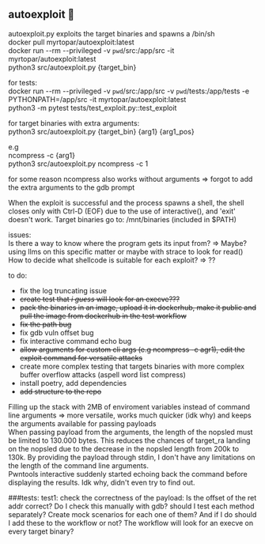 ## autoexploit 💖

autoexploit.py exploits the target binaries and spawns a /bin/sh<br />
docker pull myrtopar/autoexploit:latest<br />
docker run --rm --privileged -v `pwd`/src:/app/src -it myrtopar/autoexploit:latest <br />
python3 src/autoexploit.py {target_bin} <br />

for tests: <br />
docker run --rm --privileged -v `pwd`/src:/app/src -v `pwd`/tests:/app/tests -e PYTHONPATH=/app/src -it myrtopar/autoexploit:latest <br />
python3 -m pytest tests/test_exploit.py::test_exploit <br />

for target binaries with extra arguments: <br />
python3 src/autoexploit.py {target_bin} {arg1} {arg1_pos} <br />


e.g <br />
ncompress -c {arg1}<br />
python3 src/autoexploit.py ncompress -c 1<br />

for some reason ncompress also works without arguments => forgot to add the extra arguments to the gdb prompt<br />


When the exploit is successful and the process spawns a shell, the shell closes only with Ctrl-D (EOF) due to the use of interactive(), and 'exit' doesn't work.
Target binaries go to: /mnt/binaries (included in $PATH)

issues:<br />
Is there a way to know where the program gets its input from? => Maybe? using llms on this specific matter or maybe with strace to look for read()<br />
How to decide what shellcode is suitable for each exploit? => ??<br />

to do:<br />
- fix the log truncating issue<br />
- <del>create test that _i guess_ will look for an execve??? </del><br />
- <del>pack the binaries in an image, upload it in dockerhub, make it public and pull the image from dockerhub in the test workflow</del><br />
- <del>fix the path bug</del><br />
- fix gdb vuln offset bug <br />
- fix interactive command echo bug<br />
- <del>allow arguments for custom cli args (e.g ncompress -c agr1), edit the exploit command for versatile attacks</del><br />
- create more complex testing that targets binaries with more complex buffer overflow attacks (aspell word list compress)<br />
- install poetry, add dependencies<br />
- <del>add structure to the repo</del></br>


Filling up the stack with 2MB of enviroment variables instead of command line arguments => more versatile, works much quicker (idk why) and keeps the arguments available for passing payloads<br />
When passing payload from the arguments, the length of the nopsled must be limited to 130.000 bytes. This reduces the chances of target_ra landing on the nopsled due to the decrease in the nopsled length from 200k to 130k. By providing the payload through stdin, I don't have any limitations on the length of the command line arguments.<br />
Pwntools interactive suddenly started echoing back the command before displaying the results. Idk why, didn't even try to find out.


###tests:
test1: check the correctness of the payload: Is the offset of the ret addr correct? Do I check this manually with gdb?
should I test each method separately? Create mock scenarios for each one of them? And if I do should I add these to the workflow or not? The workflow will look for an execve on every target binary? 
